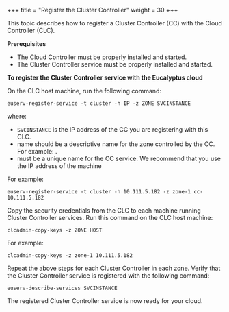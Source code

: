 +++
title = "Register the Cluster Controller"
weight = 30
+++

This topic describes how to register a Cluster Controller (CC) with the Cloud Controller (CLC).

**Prerequisites** 

* The Cloud Controller must be properly installed and started. 
* The Cluster Controller service must be properly installed and started. 

**To register the Cluster Controller service with the Eucalyptus cloud**

On the CLC host machine, run the following command: 

    euserv-register-service -t cluster -h IP -z ZONE SVCINSTANCE

where: 

* `SVCINSTANCE` is the IP address of the CC you are registering with this CLC. 
* name should be a descriptive name for the zone controlled by the CC. For example: . 
* must be a unique name for the CC service. We recommend that you use the IP address of the machine 

For example: 

    euserv-register-service -t cluster -h 10.111.5.182 -z zone-1 cc-10.111.5.182

Copy the security credentials from the CLC to each machine running Cluster Controller services. Run this command on the CLC host machine: 

    clcadmin-copy-keys -z ZONE HOST

For example: 

    clcadmin-copy-keys -z zone-1 10.111.5.182

Repeat the above steps for each Cluster Controller in each zone. Verify that the Cluster Controller service is registered with the following command: 

    euserv-describe-services SVCINSTANCE

The registered Cluster Controller service is now ready for your cloud. 

